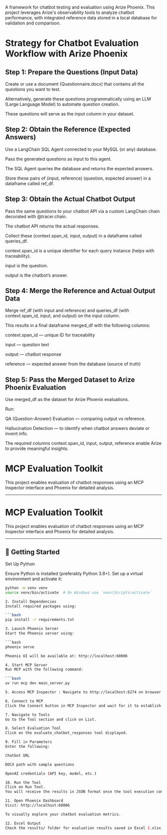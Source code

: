 A framework for chatbot testing and evaluation using Arize Phoenix. This project leverages Arize's observability tools to analyze chatbot performance, with integrated reference data stored in a local database for validation and comparison.

<h1>Strategy for Chatbot Evaluation Workflow with Arize Phoenix</h1>

<h2>Step 1: Prepare the Questions (Input Data)</h2>
Create or use a document (Questionnaire.docx) that contains all the questions you want to test.

Alternatively, generate these questions programmatically using an LLM (Large Language Model) to automate question creation.

These questions will serve as the input column in your dataset.

<h2>Step 2: Obtain the Reference (Expected Answers)</h2>
Use a LangChain SQL Agent connected to your MySQL (or any) database.

Pass the generated questions as input to this agent.

The SQL Agent queries the database and returns the expected answers.

Store these pairs of (input, reference) (question, expected answer) in a dataframe called ref_df.

<h2>Step 3: Obtain the Actual Chatbot Output</h2>
Pass the same questions to your chatbot API via a custom LangChain chain decorated with @tracer.chain.

The chatbot API returns the actual responses.

Collect these (context.span_id, input, output) in a dataframe called queries_df.

context.span_id is a unique identifier for each query instance (helps with traceability).

input is the question.

output is the chatbot’s answer.

<h2>Step 4: Merge the Reference and Actual Output Data</h2>
Merge ref_df (with input and reference) and queries_df (with context.span_id, input, and output) on the input column.

This results in a final dataframe merged_df with the following columns:

context.span_id — unique ID for traceability

input — question text

output — chatbot response

reference — expected answer from the database (source of truth)

<h2>Step 5: Pass the Merged Dataset to Arize Phoenix Evaluation</h2>
Use merged_df as the dataset for Arize Phoenix evaluations.

Run:

QA (Question-Answer) Evaluation — comparing output vs reference.

Hallucination Detection — to identify when chatbot answers deviate or invent info.

The required columns context.span_id, input, output, reference enable Arize to provide meaningful insights.

# MCP Evaluation Toolkit

This project enables evaluation of chatbot responses using an MCP Inspector interface and Phoenix for detailed analysis.

---

# MCP Evaluation Toolkit

This project enables evaluation of chatbot responses using an MCP Inspector interface and Phoenix for detailed analysis.

---

## 🚀 Getting Started

Set Up Python

Ensure Python is installed (preferably Python 3.8+). Set up a virtual environment and activate it:

```bash
python -m venv venv
source venv/bin/activate  # On Windows use `venv\Scripts\activate`

2. Install Dependencies
Install required packages using:

```bash
pip install -r requirements.txt

3. Launch Phoenix Server
Start the Phoenix server using:

```bash
phoenix serve

Phoenix UI will be available at: http://localhost:60006

4. Start MCP Server
Run MCP with the following command:

```bash
uv run mcp dev main_server.py

5. Access MCP Inspector : Navigate to http://localhost:6274 on browser

6. Connect to MCP
Click the Connect button in MCP Inspector and wait for it to establish a connection.

7. Navigate to Tools
Go to the Tool section and click on List.

8. Select Evaluation Tool
Click on the evaluate_chatbot_responses tool displayed.

9. Fill in Parameters
Enter the following:

Chatbot URL

DOCX path with sample questions

OpenAI credentials (API key, model, etc.)

10. Run the Tool
Click on Run Tool.
You will receive the results in JSON format once the tool execution completes.

11. Open Phoenix Dashboard
Visit: http://localhost:60006

To visually explore your chatbot evaluation metrics.

12. Excel Output
Check the results/ folder for evaluation results saved in Excel (.xlsx) format.



